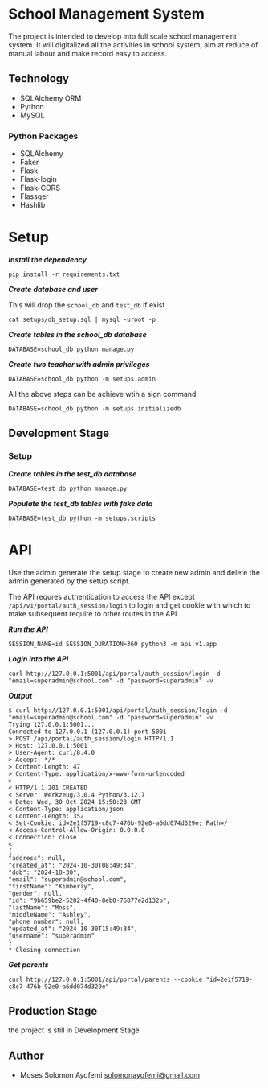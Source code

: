 # School Management System
The project is intended to develop into full scale school management system. It will digitalized all the activities in school system, aim at reduce of manual labour and make record easy to access.
## Technology
- SQLAlchemy ORM
- Python
- MySQL

### Python Packages
- SQLAlchemy
- Faker
- Flask
- Flask-login
- Flask-CORS
- Flassger
- Hashlib

# Setup
***Install the dependency***

    pip install -r requirements.txt
***Create database and user***

This will drop the `school_db` and `test_db` if exist

    cat setups/db_setup.sql | mysql -uroot -p

***Create tables in the school_db database***

    DATABASE=school_db python manage.py

***Create two teacher with admin privileges***

    DATABASE=school_db python -m setups.admin

All the above steps can be achieve wtih a sign command

    DATABASE=school_db python -m setups.initializedb


## Development Stage
### Setup

***Create tables in the test_db database***

    DATABASE=test_db python manage.py
***Populate the test_db tables with fake data***

    DATABASE=test_db python -m setups.scripts

# API
Use the admin generate the setup stage to create new admin and delete the admin generated by the setup script.

The API requres authentication to access the API except  `/api/v1/portal/auth_session/login` to login and get cookie with which to make subsequent require to other routes in the API.

***Run the API***

    SESSION_NAME=id SESSION_DURATION=360 python3 -m api.v1.app

***Login into the API***

    curl http://127.0.0.1:5001/api/portal/auth_session/login -d "email=superadmin@school.com" -d "password=superadmin" -v

***Output***

    $ curl http://127.0.0.1:5001/api/portal/auth_session/login -d "email=superadmin@school.com" -d "password=superadmin" -v
    Trying 127.0.0.1:5001...
    Connected to 127.0.0.1 (127.0.0.1) port 5001
    > POST /api/portal/auth_session/login HTTP/1.1
    > Host: 127.0.0.1:5001
    > User-Agent: curl/8.4.0
    > Accept: */*
    > Content-Length: 47
    > Content-Type: application/x-www-form-urlencoded
    >
    < HTTP/1.1 201 CREATED
    < Server: Werkzeug/3.0.4 Python/3.12.7
    < Date: Wed, 30 Oct 2024 15:50:23 GMT
    < Content-Type: application/json
    < Content-Length: 352
    < Set-Cookie: id=2e1f5719-c8c7-476b-92e0-a6dd074d329e; Path=/
    < Access-Control-Allow-Origin: 0.0.0.0
    < Connection: close
    <
    {
    "address": null,
    "created_at": "2024-10-30T08:49:34",
    "dob": "2024-10-30",
    "email": "superadmin@school.com",
    "firstName": "Kimberly",
    "gender": null,
    "id": "9b659be2-5202-4f40-8eb0-76877e2d132b",
    "lastName": "Moss",
    "middleName": "Ashley",
    "phone_number": null,
    "updated_at": "2024-10-30T15:49:34",
    "username": "superadmin"
    }
    * Closing connection
***Get parents***

    curl http://127.0.0.1:5001/api/portal/parents --cookie "id=2e1f5719-c8c7-476b-92e0-a6dd074d329e"

## Production Stage
the project is still in Development Stage

## Author
- Moses Solomon Ayofemi <solomonayofemi@gmail.com>
